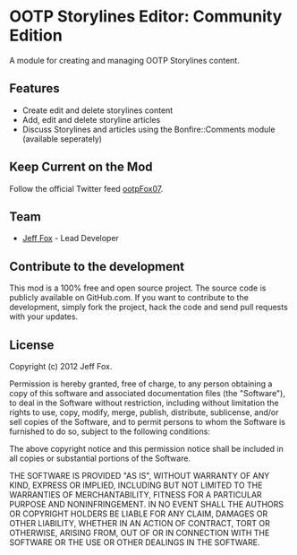 # OOTP Storylines Editor: Community Edition

A module for creating and managing OOTP Storylines content.

## Features

- Create edit and delete storylines content
- Add, edit and delete storyline articles
- Discuss Storylines and articles using the Bonfire::Comments module (available seperately)

## Keep Current on the Mod

Follow the official Twitter feed [ootpFox07](http://twitter.com/#!/ootpFox07).
  
## Team

- [Jeff Fox](http://www.aeoliandigital.com/) - Lead Developer

## Contribute to the development

This mod is a 100% free and open source project. The source code is publicly available on GitHub.com. If you want to contribute to the development, simply fork the project, hack the code and send pull requests with your updates.

## License

Copyright (c) 2012 Jeff Fox.

Permission is hereby granted, free of charge, to any person obtaining a copy
of this software and associated documentation files (the "Software"), to deal
in the Software without restriction, including without limitation the rights
to use, copy, modify, merge, publish, distribute, sublicense, and/or sell
copies of the Software, and to permit persons to whom the Software is
furnished to do so, subject to the following conditions:

The above copyright notice and this permission notice shall be included in
all copies or substantial portions of the Software.

THE SOFTWARE IS PROVIDED "AS IS", WITHOUT WARRANTY OF ANY KIND, EXPRESS OR
IMPLIED, INCLUDING BUT NOT LIMITED TO THE WARRANTIES OF MERCHANTABILITY,
FITNESS FOR A PARTICULAR PURPOSE AND NONINFRINGEMENT. IN NO EVENT SHALL THE
AUTHORS OR COPYRIGHT HOLDERS BE LIABLE FOR ANY CLAIM, DAMAGES OR OTHER
LIABILITY, WHETHER IN AN ACTION OF CONTRACT, TORT OR OTHERWISE, ARISING FROM,
OUT OF OR IN CONNECTION WITH THE SOFTWARE OR THE USE OR OTHER DEALINGS IN
THE SOFTWARE.